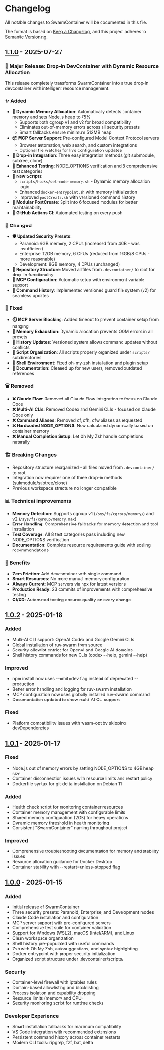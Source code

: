 # Changelog

All notable changes to SwarmContainer will be documented in this file.

The format is based on [Keep a Changelog](https://keepachangelog.com/en/1.0.0/),
and this project adheres to [Semantic Versioning](https://semver.org/spec/v2.0.0.html).

## [1.1.0] - 2025-07-27

### 🎉 Major Release: Drop-in DevContainer with Dynamic Resource Allocation

This release completely transforms SwarmContainer into a true drop-in devcontainer with intelligent resource management.

### ✨ Added
- **🧠 Dynamic Memory Allocation**: Automatically detects container memory and sets Node.js heap to 75%
  - Supports both cgroup v1 and v2 for broad compatibility
  - Eliminates out-of-memory errors across all security presets
  - Smart fallbacks ensure minimum 512MB heap
- **📦 MCP Server Support**: Pre-configured Model Context Protocol servers
  - Browser automation, web search, and custom integrations
  - Optional file watcher for live configuration updates
- **🔄 Drop-in Integration**: Three easy integration methods (git submodule, subtree, clone)
- **🧪 Enhanced Testing**: NODE_OPTIONS verification and 8 comprehensive test categories
- **📜 New Scripts**:
  - `scripts/hooks/set-node-memory.sh` - Dynamic memory allocation logic
  - Enhanced `docker-entrypoint.sh` with memory initialization
  - Improved `postCreate.sh` with versioned command history
- **🔧 Modular PostCreate**: Split into 6 focused modules for better maintainability
- **🤖 GitHub Actions CI**: Automated testing on every push

### 🔧 Changed
- **🛡️ Updated Security Presets**:
  - Paranoid: 6GB memory, 2 CPUs (increased from 4GB - was insufficient)
  - Enterprise: 12GB memory, 6 CPUs (reduced from 16GB/8 CPUs - more reasonable)
  - Development: 8GB memory, 4 CPUs (unchanged)
- **📁 Repository Structure**: Moved all files from `.devcontainer/` to root for drop-in functionality
- **🔧 MCP Configuration**: Automatic setup with environment variable support
- **📝 Command History**: Implemented versioned guard file system (v2) for seamless updates

### 🐛 Fixed
- **⏱️ MCP Server Blocking**: Added timeout to prevent container setup from hanging
- **💾 Memory Exhaustion**: Dynamic allocation prevents OOM errors in all presets  
- **🔄 History Updates**: Versioned system allows command updates without conflicts
- **🧹 Script Organization**: All scripts properly organized under `scripts/` subdirectories
- **🐚 Shell Environment**: Fixed oh-my-zsh installation and plugin setup
- **📝 Documentation**: Cleaned up for new users, removed outdated references

### 🗑️ Removed
- **❌ Claude Flow**: Removed all Claude Flow integration to focus on Claude Code
- **❌ Multi-AI CLIs**: Removed Codex and Gemini CLIs - focused on Claude Code only
- **❌ Command Aliases**: Removed cf, cfh, cfw aliases as requested
- **❌ Hardcoded NODE_OPTIONS**: Now calculated dynamically based on container memory
- **❌ Manual Completion Setup**: Let Oh My Zsh handle completions naturally

### 🏗️ Breaking Changes
- Repository structure reorganized - all files moved from `.devcontainer/` to root
- Integration now requires one of three drop-in methods (submodule/subtree/clone)
- Previous workspace structure no longer compatible

### 📊 Technical Improvements
- **Memory Detection**: Supports cgroup v1 (`/sys/fs/cgroup/memory/`) and v2 (`/sys/fs/cgroup/memory.max`)
- **Error Handling**: Comprehensive fallbacks for memory detection and tool installation
- **Test Coverage**: All 8 test categories pass including new NODE_OPTIONS verification
- **Documentation**: Complete resource requirements guide with scaling recommendations

### 🎯 Benefits
- **Zero Friction**: Add devcontainer with single command
- **Smart Resources**: No more manual memory configuration
- **Always Current**: MCP servers via npx for latest versions
- **Production Ready**: 23 commits of improvements with comprehensive testing
- **CI/CD**: Automated testing ensures quality on every change

## [1.0.2] - 2025-01-18

### Added
- Multi-AI CLI support: OpenAI Codex and Google Gemini CLIs
- Global installation of ruv-swarm from source
- Security allowlist entries for OpenAI and Google AI domains
- Shell history commands for new CLIs (codex --help, gemini --help)

### Improved
- npm install now uses --omit=dev flag instead of deprecated --production
- Better error handling and logging for ruv-swarm installation
- MCP configuration now uses globally installed ruv-swarm command
- Documentation updated to show multi-AI CLI support

### Fixed
- Platform compatibility issues with wasm-opt by skipping devDependencies

## [1.0.1] - 2025-01-17

### Fixed
- Node.js out of memory errors by setting NODE_OPTIONS to 4GB heap size
- Container disconnection issues with resource limits and restart policy
- Dockerfile syntax for git-delta installation on Debian 11

### Added
- Health check script for monitoring container resources
- Container memory management with configurable limits
- Shared memory configuration (2GB) for heavy operations
- Dynamic memory threshold in health monitoring
- Consistent "SwarmContainer" naming throughout project

### Improved
- Comprehensive troubleshooting documentation for memory and stability issues
- Resource allocation guidance for Docker Desktop
- Container stability with --restart=unless-stopped flag

## [1.0.0] - 2025-01-15

### Added
- Initial release of SwarmContainer
- Three security presets: Paranoid, Enterprise, and Development modes
- Claude Code installation and configuration
- MCP server support with pre-configured servers
- Comprehensive test suite for container validation
- Support for Windows (WSL2), macOS (Intel/ARM), and Linux
- Clean workspace organization
- Shell history pre-populated with useful commands
- Zsh with Oh My Zsh, autosuggestions, and syntax highlighting
- Docker entrypoint with proper security initialization
- Organized script structure under .devcontainer/scripts/

### Security
- Container-level firewall with iptables rules
- Domain-based allowlisting and blocklisting
- Process isolation and capability dropping
- Resource limits (memory and CPU)
- Security monitoring script for runtime checks

### Developer Experience
- Smart installation fallbacks for maximum compatibility
- VS Code integration with recommended extensions
- Persistent command history across container restarts
- Modern CLI tools: ripgrep, fzf, bat, delta

[1.1.0]: https://github.com/dean0x/swarm-container/compare/v1.0.2...v1.1.0
[1.0.2]: https://github.com/dean0x/swarm-container/compare/v1.0.1...v1.0.2
[1.0.1]: https://github.com/dean0x/swarm-container/compare/v1.0.0...v1.0.1
[1.0.0]: https://github.com/dean0x/swarm-container/releases/tag/v1.0.0